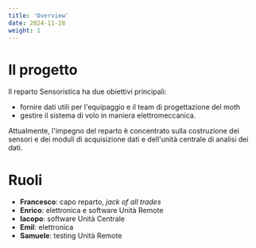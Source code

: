 ```yaml
---
title: 'Overview'
date: 2024-11-28
weight: 1
---
```


# Il progetto
Il reparto Sensoristica ha due obiettivi principali:
 - fornire dati utili per l'equipaggio e il team di progettazione del moth
 - gestire il sistema di volo in maniera elettromeccanica.

Attualmente, l'impegno del reparto è concentrato sulla costruzione dei
sensori e dei moduli di acquisizione dati e dell'unità centrale di
analisi dei dati.

# Ruoli
 - **Francesco**: capo reparto, *jack of all trades*
 - **Enrico**: elettronica e software Unità Remote
 - **Iacopo**: software Unità Centrale
 - **Emil**: elettronica 
 - **Samuele**: testing Unità Remote
